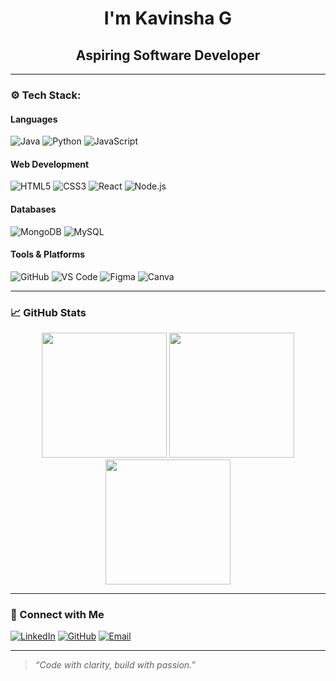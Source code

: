 <h1 align="center">I'm Kavinsha G</h1>
<h2 align="center">Aspiring Software Developer</h2>

---

### ⚙️ Tech Stack:

#### Languages  
![Java](https://img.shields.io/badge/Java-ED8B00?style=for-the-badge&logo=java&logoColor=white)
![Python](https://img.shields.io/badge/Python-14354C?style=for-the-badge&logo=python&logoColor=white)
![JavaScript](https://img.shields.io/badge/JavaScript-F7DF1E?style=for-the-badge&logo=javascript&logoColor=black)

#### Web Development  
![HTML5](https://img.shields.io/badge/HTML5-E34F26?style=for-the-badge&logo=html5&logoColor=white)
![CSS3](https://img.shields.io/badge/CSS3-1572B6?style=for-the-badge&logo=css3&logoColor=white)
![React](https://img.shields.io/badge/React-20232A?style=for-the-badge&logo=react&logoColor=61DAFB)
![Node.js](https://img.shields.io/badge/Node.js-339933?style=for-the-badge&logo=nodedotjs&logoColor=white)

#### Databases  
![MongoDB](https://img.shields.io/badge/MongoDB-4EA94B?style=for-the-badge&logo=mongodb&logoColor=white)
![MySQL](https://img.shields.io/badge/MySQL-005C84?style=for-the-badge&logo=mysql&logoColor=white)

#### Tools & Platforms  
![GitHub](https://img.shields.io/badge/GitHub-181717?style=for-the-badge&logo=github&logoColor=white)
![VS Code](https://img.shields.io/badge/VSCode-007ACC?style=for-the-badge&logo=visualstudiocode&logoColor=white)
![Figma](https://img.shields.io/badge/Figma-F24E1E?style=for-the-badge&logo=figma&logoColor=white)
![Canva](https://img.shields.io/badge/Canva-00C4CC?style=for-the-badge&logo=canva&logoColor=white)

---

### 📈 GitHub Stats

<div align="center">
  <img src="https://github-readme-stats.vercel.app/api?username=Kavinsha&show_icons=true&theme=dark" height="200"/>
  <img src="https://github-readme-stats.vercel.app/api/top-langs/?username=Kavinsha&layout=compact&theme=dark" height="200"/>
  <img src="https://streak-stats.demolab.com?user=Kavinsha&theme=dark&ring=FFA500&fire=FFA500&currStreakLabel=FFA500" height="200"/>
</div>

---

### 🤝 Connect with Me

[![LinkedIn](https://img.shields.io/badge/LinkedIn-blue?style=for-the-badge&logo=linkedin&logoColor=white)](https://www.linkedin.com/in/kavinsha-g-629a07255/)
[![GitHub](https://img.shields.io/badge/GitHub-000?style=for-the-badge&logo=github&logoColor=white)](https://github.com/Kavinsha)
[![Email](https://img.shields.io/badge/Email-D14836?style=for-the-badge&logo=gmail&logoColor=white)](mailto:kavinsha.26it@licet.ac.in)

---

> *“Code with clarity, build with passion.”*
